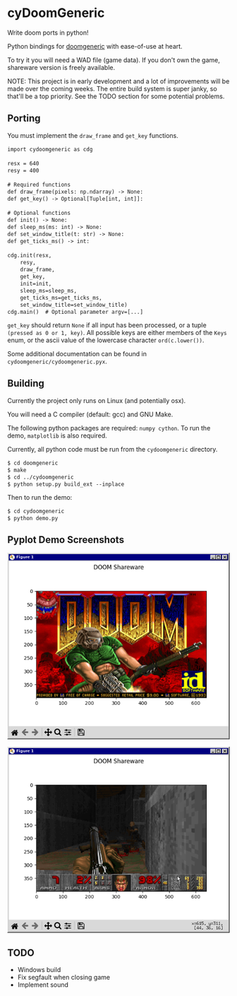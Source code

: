 # cyDoomGeneric

Write doom ports in python!

Python bindings for [doomgeneric](https://github.com/ozkl/doomgeneric) with ease-of-use at heart.

To try it you will need a WAD file (game data). If you don't own the game, shareware version is freely available.

NOTE: This project is in early development and a lot of improvements will be made over the coming weeks. The entire build system is super janky, so that'll be a top priority. See the TODO section for some potential problems.

## Porting

You must implement the `draw_frame` and `get_key` functions.

```
import cydoomgeneric as cdg

resx = 640
resy = 400

# Required functions
def draw_frame(pixels: np.ndarray) -> None:
def get_key() -> Optional[Tuple[int, int]]:

# Optional functions
def init() -> None:
def sleep_ms(ms: int) -> None:
def set_window_title(t: str) -> None:
def get_ticks_ms() -> int:

cdg.init(resx,
    resy,
    draw_frame,
    get_key,
    init=init,
    sleep_ms=sleep_ms,
    get_ticks_ms=get_ticks_ms,
    set_window_title=set_window_title)
cdg.main()  # Optional parameter argv=[...]
```

 `get_key` should return `None` if all input has been processed, or a tuple `(pressed as 0 or 1, key)`. All possible keys are either members of the `Keys` enum, or the ascii value of the lowercase character `ord(c.lower())`.

Some additional documentation can be found in `cydoomgeneric/cydoomgeneric.pyx`.

## Building

Currently the project only runs on Linux (and potentially osx).

You will need a C compiler (default: gcc) and GNU Make.

The following python packages are required: `numpy cython`. To run the demo, `matplotlib` is also required.

Currently, all python code must be run from the `cydoomgeneric` directory.

```
$ cd doomgeneric
$ make
$ cd ../cydoomgeneric
$ python setup.py build_ext --inplace
```

Then to run the demo:

```
$ cd cydoomgeneric
$ python demo.py
```

## Pyplot Demo Screenshots

![0](screenshots/pyplotdoom_0.png)

![1](screenshots/pyplotdoom_1.png)

## TODO

- Windows build
- Fix segfault when closing game
- Implement sound
